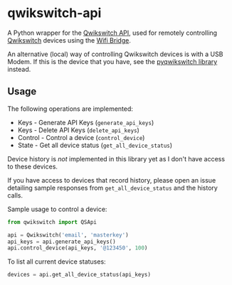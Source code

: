 # qwikswitch-api

A Python wrapper for the [Qwikswitch API](https://qwikswitch.com/doc/), used for remotely controlling [Qwikswitch](https://qwikswitch.com/) devices using the [Wifi Bridge](https://www.qwikswitch.co.za/products/wifi-bridge).

An alternative (local) way of controlling Qwikswitch devices is with a USB Modem.  If this is the device that you have, see the [pyqwikswitch library](https://github.com/kellerza/pyqwikswitch) instead.

## Usage

The following operations are implemented:
* Keys - Generate API Keys (`generate_api_keys`)
* Keys - Delete API Keys (`delete_api_keys`)
* Control - Control a device (`control_device`)
* State - Get all device status (`get_all_device_status`)

Device history is *not* implemented in this library yet as I don't have access to these devices.  

If you have access to devices that record history, please open an issue detailing sample responses from `get_all_device_status` and the history calls. 

Sample usage to control a device:

```python
from qwikswitch import QSApi

api = Qwikswitch('email', 'masterkey')
api_keys = api.generate_api_keys()
api.control_device(api_keys, '@123450', 100)
```

To list all current device statuses:

```python
devices = api.get_all_device_status(api_keys)
```

